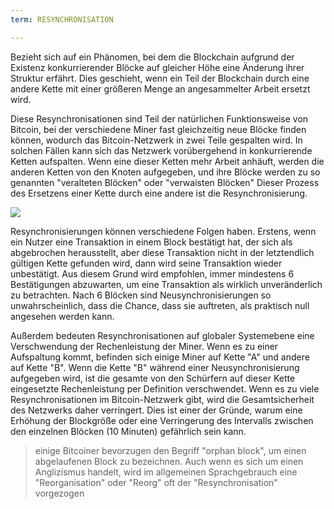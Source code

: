 ```yaml
---
term: RESYNCHRONISATION

---
```

Bezieht sich auf ein Phänomen, bei dem die Blockchain aufgrund der Existenz konkurrierender Blöcke auf gleicher Höhe eine Änderung ihrer Struktur erfährt. Dies geschieht, wenn ein Teil der Blockchain durch eine andere Kette mit einer größeren Menge an angesammelter Arbeit ersetzt wird.

Diese Resynchronisationen sind Teil der natürlichen Funktionsweise von Bitcoin, bei der verschiedene Miner fast gleichzeitig neue Blöcke finden können, wodurch das Bitcoin-Netzwerk in zwei Teile gespalten wird. In solchen Fällen kann sich das Netzwerk vorübergehend in konkurrierende Ketten aufspalten. Wenn eine dieser Ketten mehr Arbeit anhäuft, werden die anderen Ketten von den Knoten aufgegeben, und ihre Blöcke werden zu so genannten "veralteten Blöcken" oder "verwaisten Blöcken" Dieser Prozess des Ersetzens einer Kette durch eine andere ist die Resynchronisierung.

![](../../dictionnaire/assets/9.webp)

Resynchronisierungen können verschiedene Folgen haben. Erstens, wenn ein Nutzer eine Transaktion in einem Block bestätigt hat, der sich als abgebrochen herausstellt, aber diese Transaktion nicht in der letztendlich gültigen Kette gefunden wird, dann wird seine Transaktion wieder unbestätigt. Aus diesem Grund wird empfohlen, immer mindestens 6 Bestätigungen abzuwarten, um eine Transaktion als wirklich unveränderlich zu betrachten. Nach 6 Blöcken sind Neusynchronisierungen so unwahrscheinlich, dass die Chance, dass sie auftreten, als praktisch null angesehen werden kann.

Außerdem bedeuten Resynchronisationen auf globaler Systemebene eine Verschwendung der Rechenleistung der Miner. Wenn es zu einer Aufspaltung kommt, befinden sich einige Miner auf Kette "A" und andere auf Kette "B". Wenn die Kette "B" während einer Neusynchronisierung aufgegeben wird, ist die gesamte von den Schürfern auf dieser Kette eingesetzte Rechenleistung per Definition verschwendet. Wenn es zu viele Resynchronisationen im Bitcoin-Netzwerk gibt, wird die Gesamtsicherheit des Netzwerks daher verringert. Dies ist einer der Gründe, warum eine Erhöhung der Blockgröße oder eine Verringerung des Intervalls zwischen den einzelnen Blöcken (10 Minuten) gefährlich sein kann.

> einige Bitcoiner bevorzugen den Begriff "orphan block", um einen abgelaufenen Block zu bezeichnen. Auch wenn es sich um einen Anglizismus handelt, wird im allgemeinen Sprachgebrauch eine "Reorganisation" oder "Reorg" oft der "Resynchronisation" vorgezogen